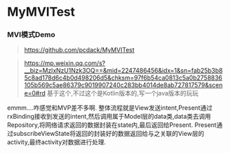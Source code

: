 # MyMVITest
### MVI模式Demo
> https://github.com/pcdack/MyMVITest

>https://mp.weixin.qq.com/s?__biz=MzIxNzU1Nzk3OQ==&mid=2247486456&idx=1&sn=fab25b3b85c8ad178d6c4b0d498206d5&chksm=97f6b54ca0813c5a0b2758836105b569c5ae86379c9019907240c283bb4014de8ab727817579&scene=0#rd
>基于这个,不过这个是Kotlin版本的,写一个java版本的玩玩

emmm....咋感觉和MVP差不多啊.
整体流程就是View发送intent,Present通过rxBinding接收到发送的intent,然后调用属于Model层的data类,data类去调用Repository,将网络请求返回的数据封装在state内,最后返回给Present.
Present通过subscribeViewState将返回的封装好的数据返回给与之关联的View层的activity,最终activity对数据进行处理.